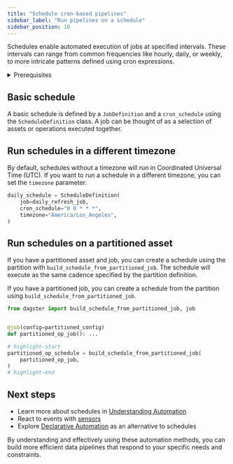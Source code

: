 ```yaml
---
title: "Schedule cron-based pipelines"
sidebar_label: "Run pipelines on a schedule"
sidebar_position: 10
---
```


Schedules enable automated execution of jobs at specified intervals. These intervals can range from common frequencies like hourly, daily, or weekly, to more intricate patterns defined using cron expressions.

<details>
<summary>Prerequisites</summary>

- Familiarity with [Assets](/concepts/assets)
- Familiarity with [Ops and Jobs](/concepts/ops-and-jobs)
</details>

## Basic schedule

A basic schedule is defined by a `JobDefinition` and a `cron_schedule` using the `ScheduleDefinition` class. A job can be thought of as a selection of assets or operations executed together.

<CodeExample filePath="guides/automation/simple-schedule-example.py" language="python" title="Simple Schedule Example" />

## Run schedules in a different timezone

By default, schedules without a timezone will run in Coordinated Universal Time (UTC). If you want to run a schedule in a different timezone, you can set the `timezone` parameter.

```python
daily_schedule = ScheduleDefinition(
    job=daily_refresh_job,
    cron_schedule="0 0 * * *", 
    timezone="America/Los_Angeles",
)
```

## Run schedules on a partitioned asset

If you have a partitioned asset and job, you can create a schedule using the partition with `build_schedule_from_partitioned_job`.
The schedule will execute as the same cadence specified by the partition definition.

<CodeExample filePath="guides/automation/schedule-with-partition.py" language="python" title="Schedule with partition" />

If you have a partitioned job, you can create a schedule from the partition using `build_schedule_from_partitioned_job`.

```python
from dagster import build_schedule_from_partitioned_job, job


@job(config=partitioned_config)
def partitioned_op_job(): ...

# highlight-start
partitioned_op_schedule = build_schedule_from_partitioned_job(
    partitioned_op_job,
)
# highlight-end
```



## Next steps

- Learn more about schedules in [Understanding Automation](/concepts/automation)
- React to events with [sensors](/guides/automation/sensors)
- Explore [Declarative Automation](/concepts/declarative-automation) as an alternative to schedules

By understanding and effectively using these automation methods, you can build more efficient data pipelines that respond to your specific needs and constraints.